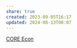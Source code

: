 ```yaml
---
share: true
created: 2023-09-05T16:17
updated: 2024-08-13T00:07
---
```

[CORE Econ](https://www.core-econ.org)
